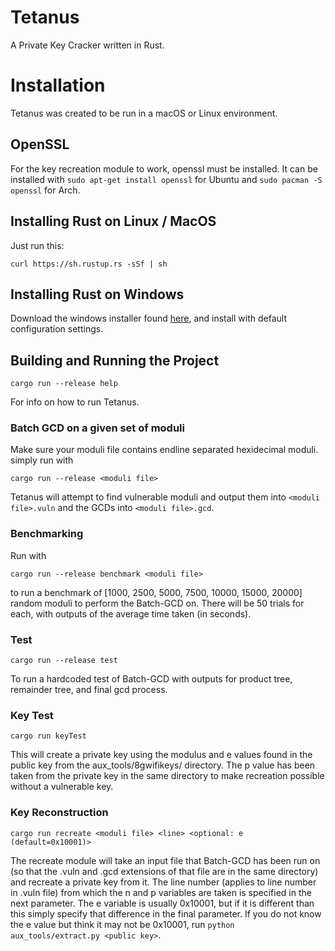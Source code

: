 # Tetanus
A Private Key Cracker written in Rust.

# Installation
Tetanus was created to be run in a macOS or Linux environment.

## OpenSSL
For the key recreation module to work, openssl must be installed. 
It can be installed with `sudo apt-get install openssl` for Ubuntu and `sudo pacman -S openssl` for Arch.

## Installing Rust on Linux / MacOS

Just run this:
```
curl https://sh.rustup.rs -sSf | sh
```

## Installing Rust on Windows

Download the windows installer found [here](https://www.rust-lang.org/tools/install), and install with default configuration settings.

## Building and Running the Project

```
cargo run --release help
```
For info on how to run Tetanus.

### Batch GCD on a given set of moduli
Make sure your moduli file contains endline separated hexidecimal moduli. simply run with
```
cargo run --release <moduli file>
```
Tetanus will attempt to find vulnerable moduli and output them into `<moduli file>.vuln` and the GCDs into `<moduli file>.gcd`.

### Benchmarking
Run with
```
cargo run --release benchmark <moduli file>
```
to run a benchmark of [1000, 2500, 5000, 7500, 10000, 15000, 20000] random moduli to perform the Batch-GCD on. There will be 50 trials for each, with outputs of the average time taken (in seconds).

### Test
```
cargo run --release test
```
To run a hardcoded test of Batch-GCD with outputs for product tree, remainder tree, and final gcd process.

### Key Test
```
cargo run keyTest
```
This will create a private key using the modulus and e values found in the public key from the aux_tools/8gwifikeys/ directory. The p value has been taken from the private key in the same directory to make recreation possible without a vulnerable key.

### Key Reconstruction
```
cargo run recreate <moduli file> <line> <optional: e (default=0x10001)>
``` 
The recreate module will take an input file that Batch-GCD has been run on (so that the .vuln and .gcd extensions of that file are in the same directory) and recreate a private key from it. The line number (applies to line number in .vuln file) from which the n and p variables are taken is specified in the next parameter. The e variable is usually 0x10001, but if it is different than this simply specify that difference in the final parameter. If you do not know the e value but think it may not be 0x10001, run `python aux_tools/extract.py <public key>`.
